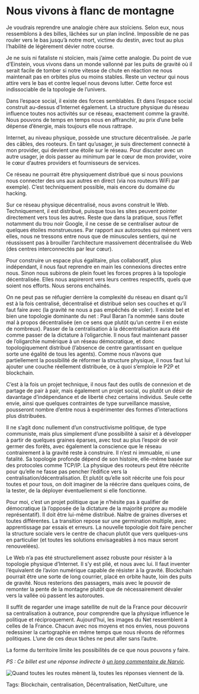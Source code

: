 # Nous vivons à flanc de montagne

Je voudrais reprendre une analogie chère aux stoïciens. Selon eux, nous ressemblons à des billes, lâchées sur un plan incliné. Impossible de ne pas rouler vers le bas jusqu’à notre mort, victime du destin, avec tout au plus l’habilité de légèrement dévier notre course.<span id="more-43406"></span>

Je ne suis ni fataliste ni stoïcien, mais j’aime cette analogie. Du point de vue d’Einstein, vous vivons dans un monde vallonné par les puits de gravité où il serait facile de tomber si notre vitesse de chute en réaction ne nous maintenait pas en orbites plus ou moins stables. Reste un vecteur qui nous attire vers le bas et contre lequel nous devons lutter. Cette force est indissociable de la topologie de l’univers.

Dans l’espace social, il existe des forces semblables. Et dans l’espace social construit au-dessus d’Internet également. La structure physique du réseau influence toutes nos activités sur ce réseau, exactement comme la gravité. Nous pouvons de temps en temps nous en affranchir, au prix d’une belle dépense d’énergie, mais toujours elle nous rattrape.

Internet, au niveau physique, possède une structure décentralisée. Je parle des câbles, des rooteurs. En tant qu’usager, je suis directement connecté à mon provider, qui devient une étoile sur le réseau. Pour discuter avec un autre usager, je dois passer au minimum par le cœur de mon provider, voire le cœur d’autres providers et fournisseurs de services.

Ce réseau ne pourrait être physiquement distribué que si nous pouvions nous connecter des uns aux autres en direct (via nos routeurs WiFi par exemple). C’est techniquement possible, mais encore du domaine du hacking.

Sur ce réseau physique décentralisé, nous avons construit le Web. Techniquement, il est distribué, puisque tous les sites peuvent pointer directement vers tous les autres. Reste que dans la pratique, sous l’effet notamment du trou noir Google, il ne cesse de se centraliser autour de quelques étoiles monstrueuses. Par rapport aux autoroutes qui mènent vers elles, nous ne tressons entre nous que de minuscules sentiers, qui ne réussissent pas à brouiller l’architecture massivement décentralisée du Web (des centres interconnectés par leur cœur).

Pour construire un espace plus égalitaire, plus collaboratif, plus indépendant, il nous faut reprendre en main les connexions directes entre nous. Sinon nous subirons de plein fouet les forces propres à la topologie décentralisée. Elles nous aspireront vers leurs centres respectifs, quels que soient nos efforts. Nous serons enchaînés.

On ne peut pas se réfugier derrière la complexité du réseau en disant qu’il est à la fois centralisé, décentralisé et distribué selon ses couches et qu’il faut faire avec (la gravité ne nous a pas empêchés de voler). Il existe bel et bien une topologie dominante du net : Paul Baran l’a nommée sans doute mal à propos décentralisée (en ce sens que plutôt qu’un centre il en existe de nombreux). Passer de la centralisation à la décentralisation aura été comme passer de la dictature à l’oligarchie. Il nous faut maintenant passer de l’oligarchie numérique à un réseau démocratique, et donc topologiquement distribué (l’absence de centre garantissant en quelque sorte une égalité de tous les agents). Comme nous n’avons que partiellement la possibilité de réformer la structure physique, il nous faut lui ajouter une couche réellement distribuée, ce à quoi s’emploie le P2P et blockchain.

C’est à la fois un projet technique, il nous faut des outils de connexion et de partage de pair à pair, mais également un projet social, ou plutôt un désir de davantage d’indépendance et de liberté chez certains individus. Seule cette envie, ainsi que quelques contraintes de type surveillance massive, pousseront nombre d’entre nous à expérimenter des formes d’interactions plus distribuées.

Il ne s’agit donc nullement d’un constructivisme politique, de type communiste, mais plus simplement d’une possibilité à saisir et à développer à partir de quelques graines éparses, avec tout au plus l’espoir de voir germer des forêts, avec également la conscience que le réseau contrairement à la gravité reste à construire. Il n’est ni immuable, ni une fatalité. Sa topologie profonde dépend de son histoire, elle-même basée sur des protocoles comme TCP/IP. La physique des rooteurs peut être réécrite pour qu’elle ne fasse pas pencher l’édifice vers la centralisation/décentralisation. Et plutôt qu’elle soit réécrite une fois pour toutes et pour tous, on doit imaginer de la réécrire dans quelques coins, de la tester, de la déployer éventuellement si elle fonctionne.

Pour moi, c’est un projet politique que je n’hésite pas à qualifier de démocratique (à l’opposée de la dictature de la majorité propre au modèle représentatif). Il doit être lui-même distribué. Naître de graines diverses et toutes différentes. La transition repose sur une germination multiple, avec apprentissage par essais et erreurs. La nouvelle topologie doit faire pencher la structure sociale vers le centre de chacun plutôt que vers quelques-uns en particulier (et toutes les solutions envisageables à nos maux seront renouvelées).

Le Web n’a pas été structurellement assez robuste pour résister à la topologie physique d’Internet. Il s’y est plié, et nous avec lui. Il faut inventer l’équivalent de l’avion numérique capable de résister à la gravité. Blockchain pourrait être une sorte de long courrier, placé en orbite haute, loin des puits de gravité. Nous resterions des passagers, mais avec le pouvoir de remonter la pente de la montagne plutôt que de nécessairement dévaler vers la vallée où passent les autoroutes.

Il suffit de regarder une image satellite de nuit de la France pour découvrir sa centralisation à outrance, pour comprendre que la physique influence le politique et réciproquement. Aujourd’hui, les images du Net ressemblent à celles de la France. Chacun avec nos moyens et nos envies, nous pouvons redessiner la cartographie en même temps que nous rêvons de réformes politiques. L’une de ces deux tâches ne peut aller sans l’autre.

La forme du territoire limite les possibilités de ce que nous pouvons y faire.

*PS : Ce billet est une réponse indirecte à [un long commentaire de Narvic](http://tcrouzet.com/2016/01/04/les-maux-du-web-sont-dans-sa-topologie/#com43261).*

![Quand toutes les routes mènent là, toutes les réponses viennent de là.](http://tcrouzet.comhttps://tcrouzet.com/images_tc/2016/01/IMG_4253.jpg)



Tags: Blockchain, centralisation, Décentralisation, NetCulture, une
